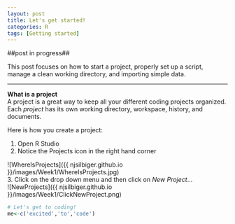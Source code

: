 ```yaml
---
layout: post
title: Let's get started!
categories: R
tags: [Getting started]
---
```

##post in progress##

This post focuses on how to start a project, properly set up a script, manage a clean working directory, and importing simple data.

----------

**What is a project**   
A project is a great way to keep all your different coding projects organized.  Each *project* has its own working directory, workspace, history, and documents. 

Here is how you create a project:  


1. Open R Studio  
2. Notice the Projects icon in the right hand corner 
 
![WhereIsProjects]({{ njsilbiger.github.io }}/images/Week1/WhereIsProjects.jpg)  
3.  Click on the drop down menu and then click on *New Project*...  
![NewProjects]({{ njsilbiger.github.io }}/images/Week1/ClickNewProject.png)  



```R
# Let's get to coding! 
me<-c('excited','to','code')
```

